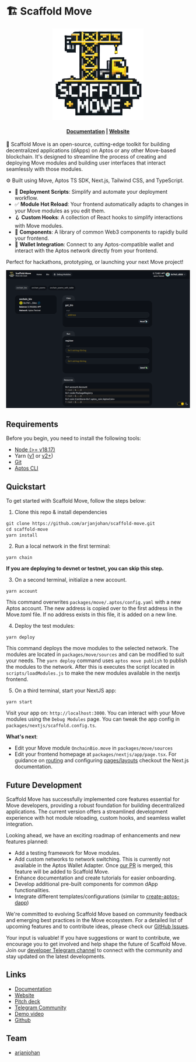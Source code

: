# 🏗 Scaffold Move

<div align="center">

![logo](/assets/logo_small.png)
<h4 align="center">
  <a href="https://scaffold-move-docs.vercel.app/">Documentation</a> |
  <a href="https://scaffold-move-chi.vercel.app/">Website</a>
</h4>
</div>

🧪 Scaffold Move is an open-source, cutting-edge toolkit for building decentralized applications (dApps) on Aptos or any other Move-based blockchain. It's designed to streamline the process of creating and deploying Move modules and building user interfaces that interact seamlessly with those modules.

⚙️ Built using Move, Aptos TS SDK, Next.js, Tailwind CSS, and TypeScript.

- 🛫 **Deployment Scripts**: Simplify and automate your deployment workflow.
- ✅ **Module Hot Reload**: Your frontend automatically adapts to changes in your Move modules as you edit them.
- 🪝 **Custom Hooks**: A collection of React hooks to simplify interactions with Move modules.
- 🧱 **Components**: A library of common Web3 components to rapidly build your frontend.
- 🔐 **Wallet Integration**: Connect to any Aptos-compatible wallet and interact with the Aptos network directly from your frontend.

Perfect for hackathons, prototyping, or launching your next Move project!

![Debug Modules tab](assets/debug.png)

## Requirements

Before you begin, you need to install the following tools:

- [Node (>= v18.17)](https://nodejs.org/en/download/)
- Yarn ([v1](https://classic.yarnpkg.com/en/docs/install/) or [v2+](https://yarnpkg.com/getting-started/install))
- [Git](https://git-scm.com/downloads)
- [Aptos CLI](https://aptos.dev/en/build/cli)

## Quickstart

To get started with Scaffold Move, follow the steps below:

1. Clone this repo & install dependencies

```
git clone https://github.com/arjanjohan/scaffold-move.git
cd scaffold-move
yarn install
```

2. Run a local network in  the first terminal:

```
yarn chain
```

**If you are deploying to devnet or testnet, you can skip this step.**

3. On a second terminal, initialize a new account.

```
yarn account
```

This command overwrites `packages/move/.aptos/config.yaml` with a new Aptos account. The new address is copied over to the first address in the Move.toml file. If no address exists in this file, it is added on a new line.

4. Deploy the test modules:

```
yarn deploy
```

This command deploys the move modules to the selected network. The modules are located in `packages/move/sources` and can be modified to suit your needs. The `yarn deploy` command uses `aptos move publish` to publish the modules to the network. After this is executes the script located in `scripts/loadModules.js` to make the new modules available in the nextjs frontend.

5. On a third terminal, start your NextJS app:

```
yarn start
```

Visit your app on: `http://localhost:3000`. You can interact with your Move modules using the `Debug Modules` page. You can tweak the app config in `packages/nextjs/scaffold.config.ts`.

**What's next**:

- Edit your Move module `OnchainBio.move` in `packages/move/sources`
- Edit your frontend homepage at `packages/nextjs/app/page.tsx`. For guidance on [routing](https://nextjs.org/docs/app/building-your-application/routing/defining-routes) and configuring [pages/layouts](https://nextjs.org/docs/app/building-your-application/routing/pages-and-layouts) checkout the Next.js documentation.
<!-- - Edit your Move modules test in: `packages/move/test`. To run test use `yarn hardhat:test` -->

## Future Development

Scaffold Move has successfully implemented core features essential for Move developers, providing a robust foundation for building decentralized applications. The current version offers a streamlined development experience with hot module reloading, custom hooks, and seamless wallet integration.

Looking ahead, we have an exciting roadmap of enhancements and new features planned:

- Add a testing framework for Move modules.
- Add custom networks to network switching. This is currently not available in the Aptos Wallet Adapter. Once [our PR](https://github.com/aptos-labs/aptos-wallet-adapter/pull/425) is merged, this feature will be added to Scaffold Move.
- Enhance documentation and create tutorials for easier onboarding.
- Develop additional pre-built components for common dApp functionalities.
- Integrate different templates/configurations (similar to [create-aptos-dapp](https://aptos.dev/en/build/create-aptos-dapp))

We're committed to evolving Scaffold Move based on community feedback and emerging best practices in the Move ecosystem. For a detailed list of upcoming features and to contribute ideas, please check our [GitHub Issues](https://github.com/arjanjohan/scaffold-move/issues).

Your input is valuable! If you have suggestions or want to contribute, we encourage you to get involved and help shape the future of Scaffold Move. Join our [developer Telegram channel](https://t.me/+lOn2MJawQlc1YjA8) to connect with the community and stay updated on the latest developments.

## Links

- [Documentation](https://scaffold-move-docs.vercel.app/)
- [Website](https://scaffold-move-chi.vercel.app/)
- [Pitch deck](https://docs.google.com/presentation/d/1jtmK_ovNIO3gprsLseHifV5Qv8vve2dBbvlYiycxbZI/edit?usp=sharing)
- [Telegram Community](https://t.me/+lOn2MJawQlc1YjA8)
- [Demo video](https://youtu.be/0PPJb1M8ukQ)
- [Github](https://github.com/arjanjohan/scaffold-move)

## Team

- [arjanjohan](https://x.com/arjanjohan/)
